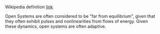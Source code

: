Wikipedia definition [link](https://en.wikipedia.org/wiki/Open_system_(systems_theory))  

Open Systems are often considered to be "far from equilibrium", given that they often exhibit pulses and nonlinearities from flows of energy. Given these dynamics, open systems are often adaptive.
